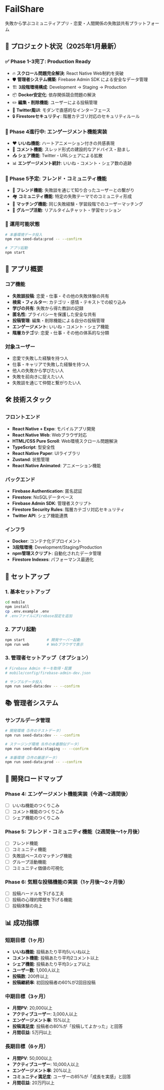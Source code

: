 # FailShare

失敗から学ぶコミュニティアプリ - 恋愛・人間関係の失敗談共有プラットフォーム

## 🎯 プロジェクト状況（2025年1月最新）

### ✅ **Phase 1-3完了: Production Ready**
- 🔥 **スクロール問題完全解決**: React Native Web制約を突破
- 🛡️ **管理者システム構築**: Firebase Admin SDK による安全なデータ管理
- 🏗️ **3段階環境構成**: Development → Staging → Production 
- 📦 **Docker安定化**: 依存関係競合問題の解決
- ✏️ **編集・削除機能**: ユーザーによる投稿管理
- 🎨 **Twitter風UI**: モダンで直感的なインターフェース
- 🔒 **Firestoreセキュリティ**: 階層カテゴリ対応のセキュリティルール

### 🔄 **Phase 4進行中: エンゲージメント機能実装**
- ❤️ **いいね機能**: ハートアニメーション付きの共感表現
- 💬 **コメント機能**: スレッド形式の建設的なアドバイス・励まし
- 📤 **シェア機能**: Twitter・URLシェアによる拡散
- 📊 **エンゲージメント統計**: いいね・コメント・シェア数の追跡

### 🚀 **Phase 5予定: フレンド・コミュニティ機能**
- 👥 **フレンド機能**: 失敗談を通じて知り合ったユーザーとの繋がり
- 🏘️ **コミュニティ機能**: 特定の失敗テーマでのコミュニティ形成
- 🤝 **マッチング機能**: 同じ失敗経験・学習段階でのユーザーマッチング
- 💬 **グループ活動**: リアルタイムチャット・学習セッション

### 🚀 **運用可能状態**
```bash
# 本番環境データ投入
npm run seed-data:prod -- --confirm

# アプリ起動
npm start
```

## 📱 アプリ概要

### コア機能
- **失敗談投稿**: 恋愛・仕事・その他の失敗体験の共有
- **検索・フィルター**: カテゴリ・感情・テキストでの絞り込み
- **学びの共有**: 失敗から得た教訓の記録
- **匿名性**: プライバシーを保護した安全な共有
- **投稿管理**: 編集・削除機能による自分の投稿管理
- **エンゲージメント**: いいね・コメント・シェア機能
- **階層カテゴリ**: 恋愛・仕事・その他の体系的な分類

### 対象ユーザー
- 恋愛で失敗した経験を持つ人
- 仕事・キャリアで失敗した経験を持つ人
- 他人の失敗から学びたい人  
- 失敗を前向きに捉えたい人
- 失敗談を通じて仲間と繋がりたい人

## 🛠️ 技術スタック

### フロントエンド
- **React Native + Expo**: モバイルアプリ開発
- **React Native Web**: Webブラウザ対応
- **HTML/CSS Pure Scroll**: Web環境スクロール問題解決
- **TypeScript**: 型安全性
- **React Native Paper**: UIライブラリ
- **Zustand**: 状態管理
- **React Native Animated**: アニメーション機能

### バックエンド
- **Firebase Authentication**: 匿名認証
- **Firestore**: NoSQLデータベース
- **Firebase Admin SDK**: 管理者スクリプト
- **Firestore Security Rules**: 階層カテゴリ対応セキュリティ
- **Twitter API**: シェア機能連携

### インフラ
- **Docker**: コンテナ化デプロイメント
- **3段階環境**: Development/Staging/Production
- **npm管理スクリプト**: 自動化されたデータ管理
- **Firestore Indexes**: パフォーマンス最適化

## 🚀 セットアップ

### 1. 基本セットアップ
```bash
cd mobile
npm install
cp .env.example .env
# .envファイルにFirebase設定を追加
```

### 2. アプリ起動
```bash
npm start          # 開発サーバー起動
npm run web        # Webブラウザで表示
```

### 3. 管理者セットアップ（オプション）
```bash
# Firebase Admin キーを取得・配置
# mobile/config/firebase-admin-dev.json

# サンプルデータ投入
npm run seed-data:dev -- --confirm
```

## 📚 管理者システム

### サンプルデータ管理
```bash
# 開発環境（5件のテストデータ）
npm run seed-data:dev -- --confirm

# ステージング環境（6件の本番類似データ）  
npm run seed-data:staging -- --confirm

# 本番環境（3件の厳選データ）
npm run seed-data:prod -- --confirm
```

## 🎯 開発ロードマップ

### Phase 4: エンゲージメント機能実装（今週〜2週間後）
- [ ] いいね機能のつくりこみ
- [ ] コメント機能のつくりこみ
- [ ] シェア機能のつくりこみ

### Phase 5: フレンド・コミュニティ機能（2週間後〜1ヶ月後）
- [ ] フレンド機能
- [ ] コミュニティ機能
- [ ] 失敗談ベースのマッチング機能
- [ ] グループ活動機能
- [ ] コミュニティ価値の可視化

### Phase 6: 気軽な投稿機能の実装（1ヶ月後〜2ヶ月後）
- [ ] 投稿ハードルを下げる工夫
- [ ] 投稿の心理的障壁を下げる機能
- [ ] 投稿体験の向上

## 📊 成功指標

### 短期目標（1ヶ月）
- **いいね機能**: 投稿あたり平均5いいね以上
- **コメント機能**: 投稿あたり平均2コメント以上
- **シェア機能**: 投稿あたり平均3シェア以上
- **ユーザー数**: 1,000人以上
- **投稿数**: 200件以上
- **投稿継続率**: 初回投稿者の60%が2回目投稿

### 中期目標（3ヶ月）
- **月間PV**: 20,000以上
- **アクティブユーザー**: 3,000人以上
- **エンゲージメント率**: 15%以上
- **投稿満足度**: 投稿者の80%が「投稿してよかった」と回答
- **月間収益**: 5万円以上

### 長期目標（6ヶ月）
- **月間PV**: 50,000以上
- **アクティブユーザー**: 10,000人以上
- **エンゲージメント率**: 20%以上
- **コミュニティ満足度**: ユーザーの85%が「成長を実感」と回答
- **月間収益**: 20万円以上 
